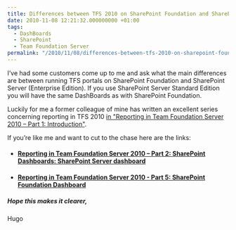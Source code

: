 ```yaml
---
title: Differences between TFS 2010 on SharePoint Foundation and SharePoint Server
date: 2010-11-08 12:21:32.000000000 +01:00
tags:
  - DashBoards
  - SharePoint
  - Team Foundation Server
permalink: "/2010/11/08/differences-between-tfs-2010-on-sharepoint-foundation-and-sharepoint-server/"
---
```


I’ve had some customers come up to me and ask what the main differences are between running TFS portals on SharePoint Foundation and SharePoint Server (Enterprise Edition). If you use SharePoint Server Standard Edition you will have the same DashBoards as with SharePoint Foundation.

Luckily for me a former colleague of mine has written an excellent series concerning reporting in TFS 2010 [in "Reporting in Team Foundation Server 2010 – Part 1: Introduction"](http://blogs.msdn.com/b/sunder/archive/2009/11/24/reporting-in-team-foundation-server-2010-part-1-introduction.aspx).

If you’re like me and want to cut to the chase here are the links:

- #### [Reporting in Team Foundation Server 2010 – Part 2: SharePoint Dashboards: SharePoint Server dashboard](http://blogs.msdn.com/b/sunder/archive/2010/01/05/reporting-in-team-foundation-server-2010-part-2-sharepoint-dashboards-sharepoint-server-dashboard.aspx "Reporting in Team Foundation Server 2010 – Part 2: SharePoint Dashboards: SharePoint Server dashboard")

- #### [Reporting in Team Foundation Server 2010 - Part 5: SharePoint Foundation Dashboard](http://blogs.msdn.com/b/sunder/archive/2010/02/18/reporting-in-team-foundation-server-2010-part-5-sharepoint-foundation-dashboard.aspx "Reporting in Team Foundation Server 2010 - Part 5: SharePoint Foundation Dashboard")

##### Hope this makes it clearer,

Hugo
